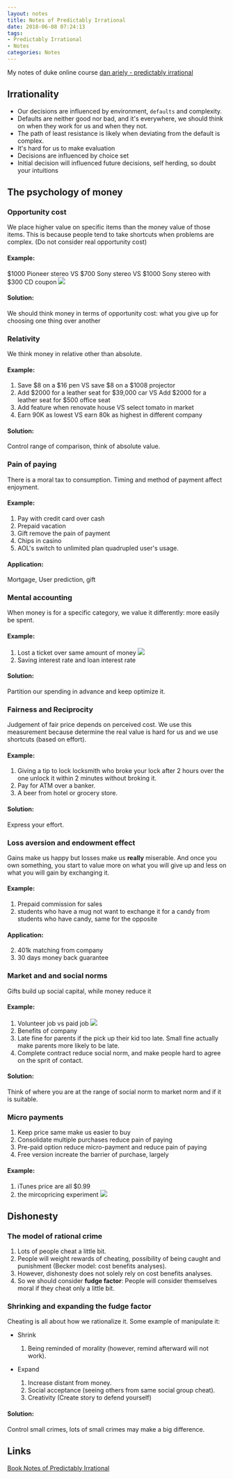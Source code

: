 ```yaml
---
layout: notes
title: Notes of Predictably Irrational
date: 2018-06-08 07:24:13
tags:
- Predictably Irrational
- Notes
categories: Notes
---
```


My notes of duke online course [dan ariely - predictably irrational](https://www.bilibili.com/video/av1014404/?p=18)
<!-- more -->

## Irrationality
* Our decisions are influenced by environment, `defaults` and complexity.
* Defaults are neither good nor bad, and it's everywhere, we should think on when they work for us and when they not.
* The path of least resistance is likely when deviating from the default is complex.
* It's hard for us to make evaluation
* Decisions are influenced by choice set
* Initial decision will influenced future decisions, self herding, so doubt your intuitions

## The psychology of money
### Opportunity cost
We place higher value on specific items than the money value of those items. This is because people tend to take shortcuts when problems are complex. (Do not consider real opportunity cost)

#### Example:
$1000 Pioneer stereo VS $700 Sony stereo VS $1000 Sony stereo with $300 CD coupon
![](https://i.imgur.com/m6xwyuX.png)

#### Solution:
We should think money in terms of opportunity cost: what you give up for choosing one thing over another

### Relativity
We think money in relative other than absolute.

#### Example:
1. Save $8 on a $16 pen VS save $8 on a $1008 projector
2. Add $2000 for a leather seat for $39,000 car VS Add $2000 for a leather seat for $500 office seat
3. Add feature when renovate house VS select tomato in market
4. Earn 90K as lowest VS earn 80k as highest in different company

#### Solution:
Control range of comparison, think of absolute value.

### Pain of paying
There is a moral tax to consumption. Timing and method of payment affect enjoyment.

#### Example:
1. Pay with credit card over cash
2. Prepaid vacation
3. Gift remove the pain of payment
4. Chips in casino
5. AOL's switch to unlimited plan quadrupled user's usage.

#### Application:
Mortgage, User prediction, gift

### Mental accounting
When money is for a specific category, we value it differently: more easily be spent.
#### Example:
1. Lost a ticket over same amount of money
![](https://i.imgur.com/XmaxILd.png)
2. Saving interest rate and loan interest rate

#### Solution:
Partition our spending in advance and keep optimize it.

### Fairness and Reciprocity
Judgement of fair price depends on perceived cost. We use this measurement because determine the real value is hard for us and we use shortcuts (based on effort).
#### Example:
1. Giving a tip to lock locksmith who broke your lock after 2 hours over the one unlock it within 2 minutes without broking it.
2. Pay for ATM over a banker.
3. A beer from hotel or grocery store.

#### Solution:
Express your effort.

### Loss aversion and endowment effect
Gains make us happy but losses make us **really** miserable. And once you own something, you start to value more on what you will give up and less on what you will gain by exchanging it.
#### Example:
1. Prepaid commission for sales
3. students who have a mug not want to exchange it for a candy from students who have candy, same for the opposite

#### Application:
2. 401k matching from company
3. 30 days money back guarantee

### Market and and social norms
Gifts build up social capital, while money reduce it

#### Example:
1. Volunteer job vs paid job
![](https://ws4.sinaimg.cn/large/006tKfTcgy1fseeuqa9fqj30tk0la78q.jpg)
2. Benefits of company
3. Late fine for parents if the pick up their kid too late. Small fine actually make parents more likely to be late.
4. Complete contract reduce social norm, and make people hard to agree on the sprit of contact.

#### Solution:
Think of where you are at the range of social norm to market norm and if it is suitable.

### Micro payments
1. Keep price same make us easier to buy
2. Consolidate multiple purchases reduce pain of paying
3. Pre-paid option reduce micro-payment and reduce pain of paying
4. Free version increate the barrier of purchase, largely

#### Example:
1. iTunes price are all $0.99
2. the mircopricing experiment ![](https://ws2.sinaimg.cn/large/006tKfTcgy1fsefk0ay0hj31kw0sp4hf.jpg)

## Dishonesty

### The model of rational crime
1. Lots of people cheat a little bit.
2. People will weight rewards of cheating, possibility of being caught and punishment (Becker model: cost benefits analyses).
3. However, dishonesty does not solely rely on cost benefits analyses.
4. So we should consider **fudge factor**: People will consider themselves moral if they cheat only a little bit.

### Shrinking and expanding the fudge factor
Cheating is all about how we rationalize it. Some example of manipulate it: 
* Shrink

  1. Being reminded of morality (however, remind afterward will not work).

* Expand

  1. Increase distant from money.
  2. Social acceptance (seeing others from same social group cheat).
  3. Creativity (Create story to defend yourself)

#### Solution:
Control small crimes, lots of small crimes may make a big difference.

## Links
[Book Notes of Predictably Irrational](https://blog.csdn.net/coslay/article/details/47859169)
